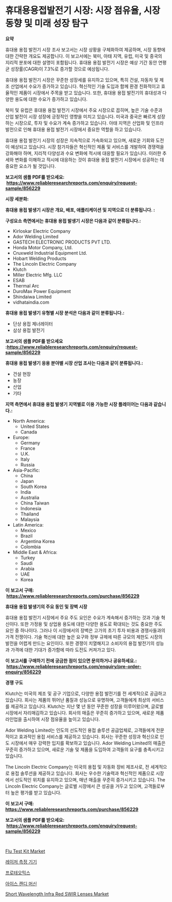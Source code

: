 <p><h1>휴대용용접발전기 시장: 시장 점유율, 시장 동향 및 미래 성장 탐구</h1></p><p><strong>요약</strong></p>
<p><p>휴대용 용접 발전기 시장 조사 보고서는 시장 상황을 구체화하여 제공하며, 시장 동향에 대한 간략한 개요도 제공합니다. 이 보고서에는 북미, 아태 지역, 유럽, 미국 및 중국의 지리적 분포에 대한 설명이 포함됩니다. 휴대용 용접 발전기 시장은 예상 기간 동안 연평균 성장률(CAGR)이 7.3%로 증가할 것으로 예상됩니다.</p><p>휴대용 용접 발전기 시장은 꾸준한 성장세를 유지하고 있으며, 특히 건설, 자동차 및 제조 산업에서 수요가 증가하고 있습니다. 혁신적인 기술 도입과 함께 환경 친화적이고 효율적인 제품이 시장에서 주목을 받고 있습니다. 또한, 휴대용 용접 발전기의 휴대성과 다양한 용도에 대한 수요가 증가하고 있습니다.</p><p>북미 및 유럽은 휴대용 용접 발전기 시장에서 주요 시장으로 꼽히며, 높은 기술 수준과 산업 발전이 시장 성장에 긍정적인 영향을 미치고 있습니다. 미국과 중국은 빠르게 성장하는 시장으로, 투자 및 수요가 계속 증가하고 있습니다. 아태 지역은 산업화 및 인프라 발전으로 인해 휴대용 용접 발전기 시장에서 중요한 역할을 하고 있습니다.</p><p>휴대용 용접 발전기 시장의 성장은 지속적으로 가속화되고 있으며, 새로운 기회와 도전이 예상되고 있습니다. 시장 참가자들은 혁신적인 제품 및 서비스를 개발하여 경쟁력을 강화해야 하며, 지리적 다양성과 수요 변화에 적시에 대응할 필요가 있습니다. 이러한 추세와 변화를 이해하고 적시에 대응하는 것이 휴대용 용접 발전기 시장에서 성공하는 데 중요한 요소가 될 것입니다.</p></p>
<p><strong>보고서의 샘플 PDF를 받으세요: &nbsp;<a href="https://www.reliableresearchreports.com/enquiry/request-sample/856229">https://www.reliableresearchreports.com/enquiry/request-sample/856229</a></strong></p>
<p><strong>시장 세분화:</strong></p>
<p><strong> 휴대용 용접 발생기 시장은 개요, 배포, 애플리케이션 및 지역으로 더 분류됩니다. :</strong></p>
<p><strong>구성요소 측면에서는 휴대용 용접 발생기 시장은 다음과 같이 분류됩니다.:</strong></p>
<p><ul><li>Kirloskar Electric Company</li><li>Ador Welding Limited</li><li>GASTECH ELECTRONIC PRODUCTS PVT LTD.</li><li>Honda Motor Company, Ltd.</li><li>Cruxweld Industrial Equipment Ltd.</li><li>Hobart Welding Products</li><li>The Lincoln Electric Company</li><li>Klutch</li><li>Miller Electric Mfg. LLC</li><li>ESAB</li><li>Thermal Arc</li><li>DuroMax Power Equipment</li><li>Shindaiwa Limited</li><li>vidhataindia.com</li></ul></p>
<p><strong> 휴대용 용접 발생기 유형별 시장 분석은 다음과 같이 분류됩니다.:</strong></p>
<p><ul><li>단상 용접 제너레이터</li><li>삼상 용접 발전기</li></ul></p>
<p><strong>보고서의 샘플 PDF를 받으세요 :<a href="https://www.reliableresearchreports.com/enquiry/request-sample/856229">https://www.reliableresearchreports.com/enquiry/request-sample/856229</a></strong></p>
<p><strong> 휴대용 용접 발생기 응용 분야별 시장 산업 조사는 다음과 같이 분류됩니다.:</strong></p>
<p><ul><li>건설 현장</li><li>농장</li><li>산업</li><li>기타</li></ul></p>
<p><strong>지역 측면에서 휴대용 용접 발생기 지역별로 이용 가능한 시장 플레이어는 다음과 같습니다.:</strong></p>
<p><ul>
    <li>
        North America:
        <ul>
            <li>United States</li>
            <li>Canada</li>
        </ul>
    </li>
    <li>
        Europe:
        <ul>
            <li>Germany</li>
            <li>France</li>
            <li>U.K.</li>
            <li>Italy</li>
            <li>Russia</li>
        </ul>
    </li>
    <li>
        Asia-Pacific:
        <ul>
            <li>China</li>
            <li>Japan</li>
            <li>South Korea</li>
            <li>India</li>
            <li>Australia</li>
            <li>China Taiwan</li>
            <li>Indonesia</li>
            <li>Thailand</li>
            <li>Malaysia</li>
        </ul>
    </li>
    <li>
        Latin America:
        <ul>
            <li>Mexico</li>
            <li>Brazil</li>
            <li>Argentina Korea</li>
            <li>Colombia</li>
        </ul>
    </li>
    <li>
        Middle East & Africa:
        <ul>
            <li>Turkey</li>
            <li>Saudi</li>
            <li>Arabia</li>
            <li>UAE</li>
            <li>Korea</li>
        </ul>
    </li>
    </ul></p>
<p><strong>이 보고서 구매: &nbsp;<a href="https://www.reliableresearchreports.com/purchase/856229">https://www.reliableresearchreports.com/purchase/856229</a></strong></p>
<p><strong>휴대용 용접 발생기의 주요 동인 및 장벽 시장</strong></p>
<p><p>휴대용 용접 발전기 시장에서 주요 주도 요인은 수요가 계속해서 증가하는 것과 기술 혁신이다. 또한 가정용 및 상업용 용도에 대한 다양한 용도로 확대되는 것도 중요한 주도 요인 중 하나이다. 그러나 이 시장에서의 장벽은 고가의 초기 투자 비용과 경쟁사들과의 가격 전쟁이다. 기술 혁신에 대한 높은 요구와 정부 규제에 따른 규모의 제한도 시장의 발전을 어렵게 만드는 요인이다. 또한 경쟁이 치열해지고 소비자의 용접 발전기의 성능과 가격에 대한 기대가 증가함에 따라 도전도 커져가고 있다.</p></p>
<p><strong>이 보고서를 구매하기 전에 궁금한 점이 있으면 문의하거나 공유하세요.: &nbsp;<a href="https://www.reliableresearchreports.com/enquiry/pre-order-enquiry/856229">https://www.reliableresearchreports.com/enquiry/pre-order-enquiry/856229</a></strong></p>
<p><strong>경쟁 구도</strong></p>
<p><p>Klutch는 미국의 제조 및 공구 기업으로, 다양한 용접 발전기를 전 세계적으로 공급하고 있습니다. 회사는 제품의 뛰어난 품질과 성능으로 유명하며, 고객들에게 최상의 서비스를 제공하고 있습니다. Klutch는 지난 몇 년 동안 꾸준한 성장을 이루어왔으며, 글로벌 시장에서 자리매김하고 있습니다. 회사의 매출은 꾸준히 증가하고 있으며, 새로운 제품 라인업을 출시하여 시장 점유율을 높이고 있습니다.</p><p>Ador Welding Limited는 인도의 선도적인 용접 솔루션 공급업체로, 고객들에게 전문적이고 효과적인 용접 서비스를 제공하고 있습니다. 회사는 꾸준한 성장과 혁신으로 인도 시장에서 매우 강력한 입지를 확보하고 있습니다. Ador Welding Limited의 매출은 꾸준히 증가하고 있으며, 새로운 기술 및 제품을 도입하여 고객들의 요구를 충족시키고 있습니다.</p><p>The Lincoln Electric Company는 미국의 용접 및 자동화 장비 제조사로, 전 세계적으로 용접 솔루션을 제공하고 있습니다. 회사는 우수한 기술력과 혁신적인 제품으로 시장에서 선도적인 위치를 유지하고 있으며, 매년 매출을 꾸준히 증가시키고 있습니다. The Lincoln Electric Company는 글로벌 시장에서 큰 성공을 거두고 있으며, 고객들로부터 높은 평가를 받고 있습니다.</p></p>
<p><strong>이 보고서 구매: &nbsp; <a href="https://www.reliableresearchreports.com/purchase/856229">https://www.reliableresearchreports.com/purchase/856229</a></strong></p>
<p><strong>보고서의 샘플 PDF를 받으세요: &nbsp;<a href="https://www.reliableresearchreports.com/enquiry/request-sample/856229">https://www.reliableresearchreports.com/enquiry/request-sample/856229</a></strong><strong></strong></p>
<p>&nbsp;</p>
<p><p><a href="https://github.com/gulaimolin/Market-Research-Report-List-3/blob/main/flu-test-kit-market.md">Flu Test Kit Market</a></p><p><a href="https://github.com/lzrvbyqzftro57/Market-Research-Report-List-1/blob/main/66216952326.md">레이저 측정 기기</a></p><p><a href="https://medium.com/@kelvinfeenrey98677/%ED%94%84%EB%A1%9C%ED%85%8C%EC%98%A4%EB%AF%B9%EC%8A%A4-%EC%8B%9C%EC%9E%A5-%EA%B2%BD%EC%9F%81-%EB%B6%84%EC%84%9D-%EC%8B%9C%EC%9E%A5-%EB%8F%99%ED%96%A5-%EB%B0%8F-2031%EB%85%84%EA%B9%8C%EC%A7%80%EC%9D%98-%EC%98%88%EC%B8%A1-c56f1ab6742f">프로테오믹스</a></p><p><a href="https://github.com/vs019sa3m8x/Market-Research-Report-List-1/blob/main/82309362327.md">아이스 캔디 머신</a></p><p><a href="https://issuu.com/reportprime-2/docs/short-wavelength-infra-red-swir-len_f8257c86a97868">Short Wavelength Infra Red SWIR Lenses Market</a></p></p>